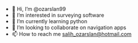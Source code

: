 - 👋 Hi, I’m @ozarslan99
- 👀 I’m interested in surveying software
- 🌱 I’m currently learning python
- 💞️ I’m looking to collaborate on navigation apps
- 📫 How to reach me salih_ozarslan@hotmail.com

<!---
ozarslan99/ozarslan99 is a ✨ special ✨ repository because its `README.md` (this file) appears on your GitHub profile.
You can click the Preview link to take a look at your changes.
--->

